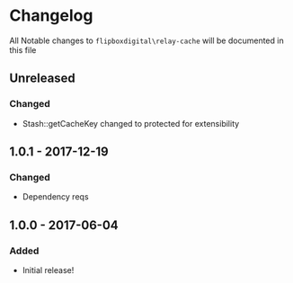 # Changelog
All Notable changes to `flipboxdigital\relay-cache` will be documented in this file

## Unreleased

### Changed
- Stash::getCacheKey changed to protected for extensibility

## 1.0.1 - 2017-12-19

### Changed
- Dependency reqs

## 1.0.0 - 2017-06-04

### Added
- Initial release!